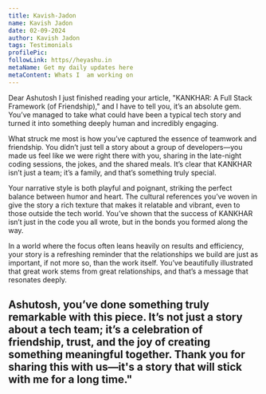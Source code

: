 ```yaml
---
title: Kavish-Jadon
name: Kavish Jadon
date: 02-09-2024
author: Kavish Jadon
tags: Testimonials
profilePic: 
followLink: https//heyashu.in
metaName: Get my daily updates here
metaContent: Whats I  am working on
---
```

Dear Ashutosh
I just finished reading your article, "KANKHAR: A Full Stack Framework (of Friendship)," and I have to tell you, it’s an absolute gem. You’ve managed to take what could have been a typical tech story and turned it into something deeply human and incredibly engaging.

What struck me most is how you’ve captured the essence of teamwork and friendship. You didn’t just tell a story about a group of developers—you made us feel like we were right there with you, sharing in the late-night coding sessions, the jokes, and the shared meals. It’s clear that KANKHAR isn’t just a team; it’s a family, and that’s something truly special.

Your narrative style is both playful and poignant, striking the perfect balance between humor and heart. The cultural references you’ve woven in give the story a rich texture that makes it relatable and vibrant, even to those outside the tech world. You’ve shown that the success of KANKHAR isn’t just in the code you all wrote, but in the bonds you formed along the way.

In a world where the focus often leans heavily on results and efficiency, your story is a refreshing reminder that the relationships we build are just as important, if not more so, than the work itself. You’ve beautifully illustrated that great work stems from great relationships, and that’s a message that resonates deeply.

Ashutosh, you’ve done something truly remarkable with this piece. It’s not just a story about a tech team; it’s a celebration of friendship, trust, and the joy of creating something meaningful together. Thank you for sharing this with us—it's a story that will stick with me for a long time."
---
